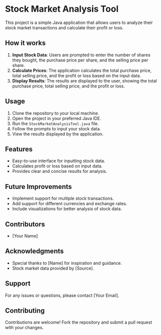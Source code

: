 # Stock Market Analysis Tool

This project is a simple Java application that allows users to analyze their stock market transactions and calculate their profit or loss.

## How it works

1. **Input Stock Data**: Users are prompted to enter the number of shares they bought, the purchase price per share, and the selling price per share.
2. **Calculate Prices**: The application calculates the total purchase price, total selling price, and the profit or loss based on the input data.
3. **Display Results**: The results are displayed to the user, showing the total purchase price, total selling price, and the profit or loss.

## Usage

1. Clone the repository to your local machine.
2. Open the project in your preferred Java IDE.
3. Run the `StockMarketAnalysisTool.java` file.
4. Follow the prompts to input your stock data.
5. View the results displayed by the application.

## Features

- Easy-to-use interface for inputting stock data.
- Calculates profit or loss based on input data.
- Provides clear and concise results for analysis.

## Future Improvements

- Implement support for multiple stock transactions.
- Add support for different currencies and exchange rates.
- Include visualizations for better analysis of stock data.

## Contributors

- [Your Name]

## Acknowledgments

- Special thanks to [Name] for inspiration and guidance.
- Stock market data provided by [Source].

## Support

For any issues or questions, please contact [Your Email].

## Contributing

Contributions are welcome! Fork the repository and submit a pull request with your changes.
